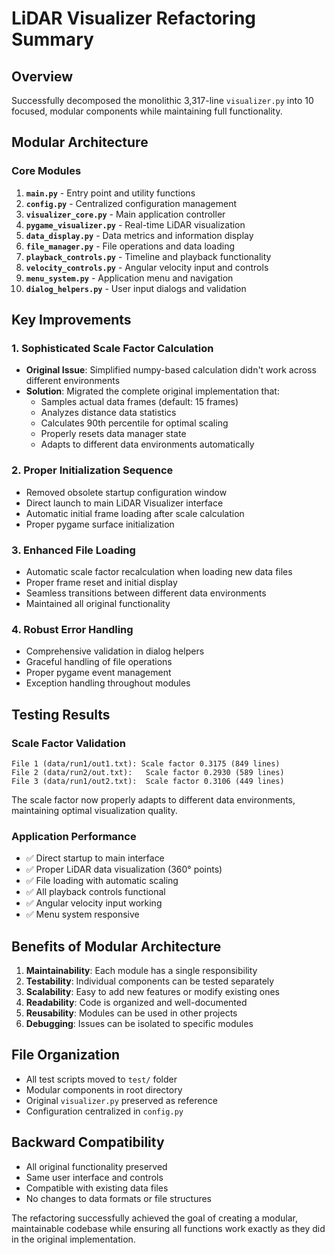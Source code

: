 # LiDAR Visualizer Refactoring Summary

## Overview
Successfully decomposed the monolithic 3,317-line `visualizer.py` into 10 focused, modular components while maintaining full functionality.

## Modular Architecture

### Core Modules
1. **`main.py`** - Entry point and utility functions
2. **`config.py`** - Centralized configuration management
3. **`visualizer_core.py`** - Main application controller
4. **`pygame_visualizer.py`** - Real-time LiDAR visualization
5. **`data_display.py`** - Data metrics and information display
6. **`file_manager.py`** - File operations and data loading
7. **`playback_controls.py`** - Timeline and playback functionality
8. **`velocity_controls.py`** - Angular velocity input and controls
9. **`menu_system.py`** - Application menu and navigation
10. **`dialog_helpers.py`** - User input dialogs and validation

## Key Improvements

### 1. Sophisticated Scale Factor Calculation
- **Original Issue**: Simplified numpy-based calculation didn't work across different environments
- **Solution**: Migrated the complete original implementation that:
  - Samples actual data frames (default: 15 frames)
  - Analyzes distance data statistics
  - Calculates 90th percentile for optimal scaling
  - Properly resets data manager state
  - Adapts to different data environments automatically

### 2. Proper Initialization Sequence
- Removed obsolete startup configuration window
- Direct launch to main LiDAR Visualizer interface
- Automatic initial frame loading after scale calculation
- Proper pygame surface initialization

### 3. Enhanced File Loading
- Automatic scale factor recalculation when loading new data files
- Proper frame reset and initial display
- Seamless transitions between different data environments
- Maintained all original functionality

### 4. Robust Error Handling
- Comprehensive validation in dialog helpers
- Graceful handling of file operations
- Proper pygame event management
- Exception handling throughout modules

## Testing Results

### Scale Factor Validation
```
File 1 (data/run1/out1.txt): Scale factor 0.3175 (849 lines)
File 2 (data/run2/out.txt):   Scale factor 0.2930 (589 lines)
File 3 (data/run1/out2.txt):  Scale factor 0.3106 (449 lines)
```

The scale factor now properly adapts to different data environments, maintaining optimal visualization quality.

### Application Performance
- ✅ Direct startup to main interface
- ✅ Proper LiDAR data visualization (360° points)
- ✅ File loading with automatic scaling
- ✅ All playback controls functional
- ✅ Angular velocity input working
- ✅ Menu system responsive

## Benefits of Modular Architecture

1. **Maintainability**: Each module has a single responsibility
2. **Testability**: Individual components can be tested separately
3. **Scalability**: Easy to add new features or modify existing ones
4. **Readability**: Code is organized and well-documented
5. **Reusability**: Modules can be used in other projects
6. **Debugging**: Issues can be isolated to specific modules

## File Organization
- All test scripts moved to `test/` folder
- Modular components in root directory
- Original `visualizer.py` preserved as reference
- Configuration centralized in `config.py`

## Backward Compatibility
- All original functionality preserved
- Same user interface and controls
- Compatible with existing data files
- No changes to data formats or file structures

The refactoring successfully achieved the goal of creating a modular, maintainable codebase while ensuring all functions work exactly as they did in the original implementation.
